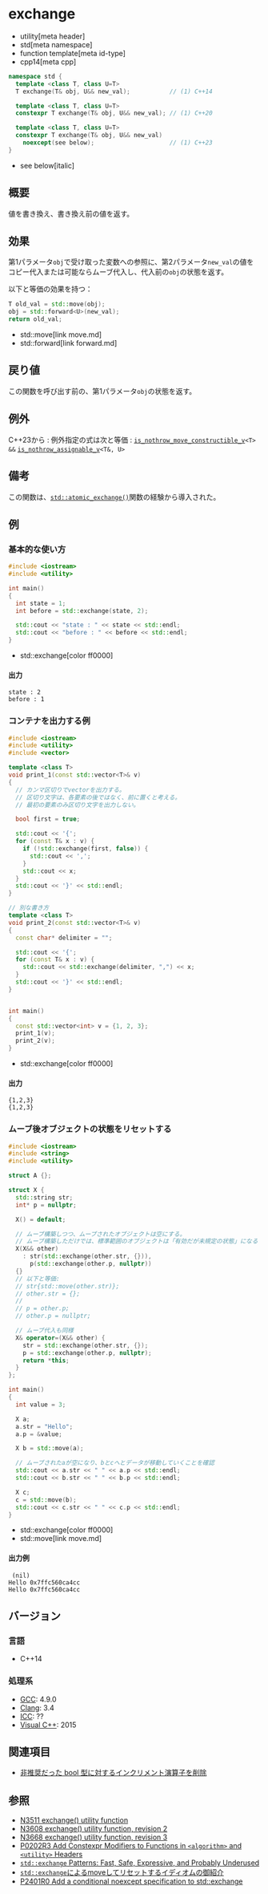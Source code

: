 # exchange
* utility[meta header]
* std[meta namespace]
* function template[meta id-type]
* cpp14[meta cpp]

```cpp
namespace std {
  template <class T, class U=T>
  T exchange(T& obj, U&& new_val);           // (1) C++14

  template <class T, class U=T>
  constexpr T exchange(T& obj, U&& new_val); // (1) C++20

  template <class T, class U=T>
  constexpr T exchange(T& obj, U&& new_val)
    noexcept(see below);                     // (1) C++23
}
```
* see below[italic]

## 概要
値を書き換え、書き換え前の値を返す。


## 効果
第1パラメータ`obj`で受け取った変数への参照に、第2パラメータ`new_val`の値をコピー代入または可能ならムーブ代入し、代入前の`obj`の状態を返す。

以下と等価の効果を持つ：

```cpp
T old_val = std::move(obj);
obj = std::forward<U>(new_val);
return old_val;
```
* std::move[link move.md]
* std::forward[link forward.md]


## 戻り値
この関数を呼び出す前の、第1パラメータ`obj`の状態を返す。


## 例外
C++23から : 例外指定の式は次と等価 : [`is_nothrow_move_constructible_v`](/reference/type_traits/is_nothrow_move_constructible.md)`<T> &&` [`is_nothrow_assignable_v`](/reference/type_traits/is_nothrow_assignable.md)`<T&, U>`


## 備考
この関数は、[`std::atomic_exchange()`](/reference/atomic/atomic_exchange.md)関数の経験から導入された。


## 例
### 基本的な使い方
```cpp example
#include <iostream>
#include <utility>

int main()
{
  int state = 1;
  int before = std::exchange(state, 2);

  std::cout << "state : " << state << std::endl;
  std::cout << "before : " << before << std::endl;
}
```
* std::exchange[color ff0000]

#### 出力
```
state : 2
before : 1
```


### コンテナを出力する例
```cpp example
#include <iostream>
#include <utility>
#include <vector>

template <class T>
void print_1(const std::vector<T>& v)
{
  // カンマ区切りでvectorを出力する。
  // 区切り文字は、各要素の後ではなく、前に置くと考える。
  // 最初の要素のみ区切り文字を出力しない。

  bool first = true;

  std::cout << '{';
  for (const T& x : v) {
    if (!std::exchange(first, false)) {
      std::cout << ',';
    }
    std::cout << x;
  }
  std::cout << '}' << std::endl;
}

// 別な書き方
template <class T>
void print_2(const std::vector<T>& v)
{
  const char* delimiter = "";

  std::cout << '{';
  for (const T& x : v) {
    std::cout << std::exchange(delimiter, ",") << x;
  }
  std::cout << '}' << std::endl;
}


int main()
{
  const std::vector<int> v = {1, 2, 3};
  print_1(v);
  print_2(v);
}
```
* std::exchange[color ff0000]

#### 出力
```
{1,2,3}
{1,2,3}
```


### ムーブ後オブジェクトの状態をリセットする
```cpp
#include <iostream>
#include <string>
#include <utility>

struct A {};

struct X {
  std::string str;
  int* p = nullptr;

  X() = default;

  // ムーブ構築しつつ、ムーブされたオブジェクトは空にする。
  // ムーブ構築しただけでは、標準範囲のオブジェクトは「有効だが未規定の状態」になる
  X(X&& other)
    : str(std::exchange(other.str, {})),
      p(std::exchange(other.p, nullptr))
  {}
  // 以下と等価:
  // str{std::move(other.str)};
  // other.str = {};
  //
  // p = other.p;
  // other.p = nullptr;

  // ムーブ代入も同様
  X& operator=(X&& other) {
    str = std::exchange(other.str, {});
    p = std::exchange(other.p, nullptr);
    return *this;
  }
};

int main()
{
  int value = 3;

  X a;
  a.str = "Hello";
  a.p = &value;

  X b = std::move(a);

  // ムーブされたaが空になり、bとcへとデータが移動していくことを確認
  std::cout << a.str << " " << a.p << std::endl;
  std::cout << b.str << " " << b.p << std::endl;

  X c;
  c = std::move(b);
  std::cout << c.str << " " << c.p << std::endl;
}
```
* std::exchange[color ff0000]
* std::move[link move.md]


#### 出力例
```
 (nil)
Hello 0x7ffc560ca4cc
Hello 0x7ffc560ca4cc
```


## バージョン
### 言語
- C++14

### 処理系
- [GCC](/implementation.md#gcc): 4.9.0
- [Clang](/implementation.md#clang): 3.4
- [ICC](/implementation.md#icc): ??
- [Visual C++](/implementation.md#visual_cpp): 2015

## 関連項目

- [非推奨だった bool 型に対するインクリメント演算子を削除](/lang/cpp17/remove_deprecated_increment_of_bool.md)

## 参照
- [N3511 exchange() utility function](http://www.open-std.org/jtc1/sc22/wg21/docs/papers/2013/n3511.html)
- [N3608 exchange() utility function, revision 2](http://www.open-std.org/jtc1/sc22/wg21/docs/papers/2013/n3608.html)
- [N3668 exchange() utility function, revision 3](http://www.open-std.org/jtc1/sc22/wg21/docs/papers/2013/n3668.html)
- [P0202R3 Add Constexpr Modifiers to Functions in `<algorithm>` and `<utility>` Headers](http://www.open-std.org/jtc1/sc22/wg21/docs/papers/2017/p0202r3.html)
- [`std::exchange` Patterns: Fast, Safe, Expressive, and Probably Underused](https://www.fluentcpp.com/2020/09/25/stdexchange-patterns-fast-safe-expressive-and-probably-underused/)
- [`std::exchange`によるmoveしてリセットするイディオムの御紹介](https://onihusube.hatenablog.com/entry/2020/10/31/163244)
- [P2401R0 Add a conditional noexcept specification to std::exchange](https://www.open-std.org/jtc1/sc22/wg21/docs/papers/2021/p2401r0.html)
